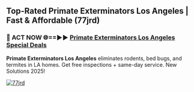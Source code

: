 ## Top-Rated Primate Exterminators Los Angeles | Fast & Affordable (77jrd)

<h3>🐜 ACT NOW 🌐==►► <a href="https://tinyurl.com/2dysvsjj" rel="nofollow">Primate Exterminators Los Angeles Special Deals</a></h3>

**Primate Exterminators Los Angeles** eliminates rodents, bed bugs, and termites in LA homes. Get free inspections + same-day service. New Solutions 2025!

[![77jrd](https://i.imgur.com/JCYaghj.jpeg)](https://tinyurl.com/2dysvsjj)